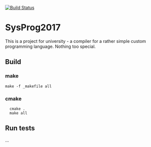 [![Build Status](https://travis-ci.org/SysprogV2/Sysprog2017.svg?branch=master)](https://travis-ci.org/SysprogV2/Sysprog2017)

# SysProg2017
This is a project for university - a compiler for a rather simple custom programming language. Nothing too special.

## Build
### make
````
make -f _makefile all
````
### cmake
````
  cmake .
  make all
````

## Run tests
...